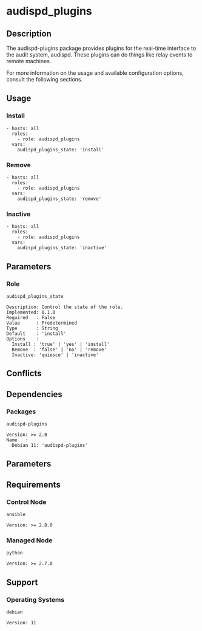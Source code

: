 # audispd_plugins

## Description

The audispd-plugins package provides plugins for the real-time interface to the
audit system, audispd. These plugins can do things like relay events to remote
machines.

For more information on the usage and available configuration options,
consult the following sections.

## Usage

### Install

```
- hosts: all
  roles:
    - role: audispd_plugins
  vars:
    audispd_plugins_state: 'install'
```

### Remove

```
- hosts: all
  roles:
    - role: audispd_plugins
  vars:
    audispd_plugins_state: 'remove'
```

### Inactive

```
- hosts: all
  roles:
    - role: audispd_plugins
  vars:
    audispd_plugins_state: 'inactive'
```

## Parameters

### Role

`audispd_plugins_state`

    Description: Control the state of the role.
    Implemented: 0.1.0
    Required   : False
    Value      : Predetermined
    Type       : String
    Default    : 'install'
    Options    :
      Install : 'true' | 'yes' | 'install'
      Remove  : 'false' | 'no' | 'remove'
      Inactive: 'quiesce' | 'inactive'

## Conflicts

## Dependencies

### Packages

`audispd-plugins`

    Version: >= 2.0
    Name   :
      Debian 11: 'audispd-plugins'

## Parameters

## Requirements

### Control Node

`ansible`

    Version: >= 2.8.0

### Managed Node

`python`

    Version: >= 2.7.0

## Support

### Operating Systems

`debian`

    Version: 11

